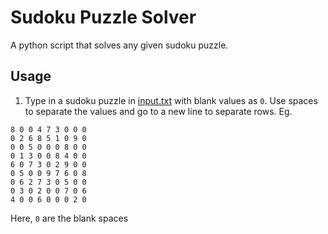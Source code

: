 # Sudoku Puzzle Solver
A python script that solves any given sudoku puzzle.

## Usage
1. Type in a sudoku puzzle in [input.txt](./input.txt) with blank values as `0`.
Use spaces to separate the values and go to a new line to separate rows.
Eg.
```
8 0 0 4 7 3 0 0 0
0 2 6 8 5 1 0 9 0
0 0 5 0 0 0 8 0 0
0 1 3 0 0 8 4 0 0 
6 0 7 3 0 2 9 0 0
0 5 0 0 9 7 6 0 8
0 6 2 7 3 0 5 0 0
0 3 0 2 0 0 7 0 6
4 0 0 6 0 0 0 2 0
```

Here, `0` are the blank spaces
